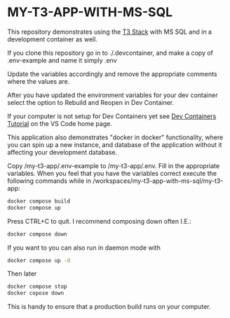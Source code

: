 # MY-T3-APP-WITH-MS-SQL

This repository demonstrates using the [T3 Stack](https://create.t3.gg/) with MS SQL and in a development container as well.

If you clone this repository go in to ./.devcontainer, and make a copy of .env-example and name it simply .env

Update the variables accordingly and remove the appropriate comments where the values are.

After you have updated the environment variables for your dev container select the option to Rebuild and Reopen in Dev Container.

If your computer is not setup for Dev Containers yet see [Dev Containers Tutorial](https://code.visualstudio.com/docs/devcontainers/tutorial) on the VS Code home page.

This application also demonstrates "docker in docker" functionality, where you can spin up a new instance, and database of the application without it affecting your development database.

Copy /my-t3-app/.env-example to /my-t3-app/.env. Fill in the appropriate variables. When you feel that you have the variables correct execute the following commands while in /workspaces/my-t3-app-with-ms-sql/my-t3-app:

```bash
docker compose build
docker compose up
```

Press CTRL+C to quit. I recommend composing down often I.E.:

```bash
docker compose down
```

If you want to you can also run in daemon mode with

```bash
docker compose up -d
```

Then later

```bash
docker compose stop
docker copose down
```

This is handy to ensure that a production build runs on your computer.
